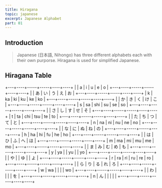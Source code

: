 ```yaml
---
title: Hiragana
topic: japanese
excerpt: Japanese Alphabet
part: 01
---
```


## Introduction

> Japanese (日本語, Nihongo) has three different alphabets each with their own purporse. Hiragana is used for simplified Japanese. 

## Hiragana Table

+---+----+-----+-----+----+----+
|   | a  | i   | u   | e  | o  |
+---+----+-----+-----+----+----+
|   | あ | い  | う  | え | お  |
+---+----+-----+-----+----+----+
| k | ka | ki  | ku  | ke | ko |
+---+----+-----+-----+----+----+
|   | か | き  | く  | け | こ  |
+---+----+-----+-----+----+----+
| s | sa | shi | su  | se | so |
+---+----+-----+-----+----+----+
|   | さ | し  | す  | せ | そ  |
+---+----+-----+-----+----+----+
| t | ta | chi | tsu | te | to |
+---+----+-----+-----+----+----+
|   | た | ち  | つ  | て | と  |
+---+----+-----+-----+----+----+
| n | na | ni  | nu  | ne | no |
+---+----+-----+-----+----+----+
|   | な | に  | ぬ  | ね | の  |
+---+----+-----+-----+----+----+
| h | ha | hi  | fu  | he | ho |
+---+----+-----+-----+----+----+
|   | は | ひ  | ふ  | へ | ほ  |
+---+----+-----+-----+----+----+
| m | ma | mi  | mu  | me | mo |
+---+----+-----+-----+----+----+
|   | ま | み  | む  | め | も  |
+---+----+-----+-----+----+----+
| y | ya |     | yu  |    | yo |
+---+----+-----+-----+----+----+
|   | や |     | ゆ  |    | よ  |
+---+----+-----+-----+----+----+
| r | ra | ri  | ru  | re | ro |
+---+----+-----+-----+----+----+
|   | ら | り  | る  | れ | ろ  |
+---+----+-----+-----+----+----+
| w | wa |     |     |    | wo |
+---+----+-----+-----+----+----+
|   | わ |     |     |    | を |
+---+----+-----+-----+----+----+
| n | ん |     |     |    |    |
+---+----+-----+-----+----+----+
